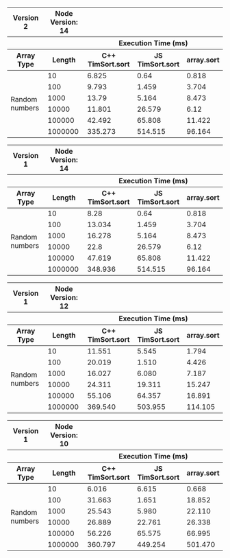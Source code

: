 <table>
  <tr>
    <th>Version 2</th>
    <th>Node Version: 14</th>
  </tr>
  <tr>
    <th></th><th></th>
    <th colspan="3">Execution Time (ms)</th>
  </tr>
  <tr>
    <th>Array Type</th>
    <th>Length</th>
    <th>C++ TimSort.sort</th>
    <th>JS TimSort.sort</th>
    <th>array.sort</th>
  </tr>
<tbody>
  <tr>
    <td rowspan="6">Random numbers</td><td>10</td><td>6.825</td><td>0.64</td><td>0.818</td>
  </tr>
  <tr>
    <td>100</td><td>9.793</td><td>1.459</td><td>3.704</td>
  </tr>
  <tr>
    <td>1000</td><td>13.79</td><td>5.164</td><td>8.473</td>
  </tr>
  <tr>
    <td>10000</td><td>11.801</td><td>26.579</td><td>6.12</td>
  </tr>
  <tr>
    <td>100000</td><td>42.492</td><td>65.808</td><td>11.422</td>
  </tr>
  <tr>
    <td>1000000</td><td>335.273</td><td>514.515</td><td>96.164</td>
  </tr>
</tbody>
</table>

<table>
  <tr>
    <th>Version 1</th>
    <th>Node Version: 14</th>
  </tr>
  <tr>
    <th></th><th></th>
    <th colspan="3">Execution Time (ms)</th>
  </tr>
  <tr>
    <th>Array Type</th>
    <th>Length</th>
    <th>C++ TimSort.sort</th>
    <th>JS TimSort.sort</th>
    <th>array.sort</th>
  </tr>
<tbody>
  <tr>
    <td rowspan="6">Random numbers</td><td>10</td><td>8.28</td><td>0.64</td><td>0.818</td>
  </tr>
  <tr>
    <td>100</td><td>13.034</td><td>1.459</td><td>3.704</td>
  </tr>
  <tr>
    <td>1000</td><td>16.278</td><td>5.164</td><td>8.473</td>
  </tr>
  <tr>
    <td>10000</td><td>22.8</td><td>26.579</td><td>6.12</td>
  </tr>
  <tr>
    <td>100000</td><td>47.619</td><td>65.808</td><td>11.422</td>
  </tr>
  <tr>
    <td>1000000</td><td>348.936</td><td>514.515</td><td>96.164</td>
  </tr>
</tbody>
</table>

<table>
  <tr>
    <th>Version 1</th>
    <th>Node Version: 12</th>
  </tr>
  <tr>
    <th></th><th></th>
    <th colspan="3">Execution Time (ms)</th>
  </tr>
  <tr>
    <th>Array Type</th>
    <th>Length</th>
    <th>C++ TimSort.sort</th>
    <th>JS TimSort.sort</th>
    <th>array.sort</th>
  </tr>
<tbody>
  <tr>
    <td rowspan="6">Random numbers</td><td>10</td><td>11.551</td><td>5.545</td><td>1.794</td>
  </tr>
  <tr>
    <td>100</td><td>20.019</td><td>1.510</td><td>4.426</td>
  </tr>
  <tr>
    <td>1000</td><td>16.027</td><td>6.080</td><td>7.187</td>
  </tr>
  <tr>
    <td>10000</td><td>24.311</td><td>19.311</td><td>15.247</td>
  </tr>
  <tr>
    <td>100000</td><td>55.106</td><td>64.357</td><td>16.891</td>
  </tr>
  <tr>
    <td>1000000</td><td>369.540</td><td>503.955</td><td>114.105</td>
  </tr>
</tbody>
</table>

<table>
  <tr>
    <th>Version 1</th>
    <th>Node Version: 10</th>
  </tr>
  <tr>
    <th></th><th></th>
    <th colspan="3">Execution Time (ms)</th>
  </tr>
  <tr>
    <th>Array Type</th>
    <th>Length</th>
    <th>C++ TimSort.sort</th>
    <th>JS TimSort.sort</th>
    <th>array.sort</th>
  </tr>
<tbody>
  <tr>
    <td rowspan="6">Random numbers</td><td>10</td><td>6.016</td><td>6.615</td><td>0.668</td>
  </tr>
  <tr>
    <td>100</td><td>31.663</td><td>1.651</td><td>18.852</td>
  </tr>
  <tr>
    <td>1000</td><td>25.543</td><td>5.980</td><td>22.110</td>
  </tr>
  <tr>
    <td>10000</td><td>26.889</td><td>22.761</td><td>26.338</td>
  </tr>
  <tr>
    <td>100000</td><td>56.226</td><td>65.575</td><td>66.995</td>
  </tr>
  <tr>
    <td>1000000</td><td>360.797</td><td>449.254</td><td>501.470</td>
  </tr>
</tbody>
</table>